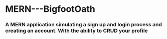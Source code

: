 # MERN---BigfootOath

### A MERN application simulating a sign up and login process and creating an account. With the ability to CRUD your profile
